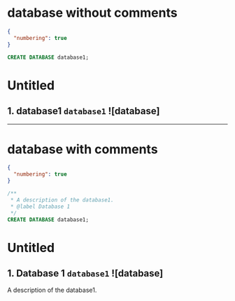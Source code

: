 # database without comments

```json
{
  "numbering": true
}
```

```sql
CREATE DATABASE database1;
```

# Untitled
## 1. database1 `database1` ![database]

---
# database with comments

```json
{
  "numbering": true
}
```

```sql
/**
 * A description of the database1.
 * @label Database 1
 */
CREATE DATABASE database1;
```

# Untitled
## 1. Database 1 `database1` ![database]
A description of the database1.

